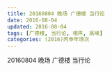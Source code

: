```yaml
---
title: 20160804 晚场 广德楼 当行论
date: 2016-08-04
updated: 2016-08-04
tags: [广德楼, 当行论, 相声, 高峰] 
categories: (2016)丙申年场次 
---
```

20160804 晚场 广德楼 当行论
